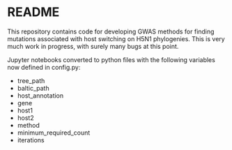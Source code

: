 # README

This repository contains code for developing GWAS methods for finding mutations associated with host switching on H5N1 phylogenies. This is very much work in progress, with surely many bugs at this point.

Jupyter notebooks converted to python files with the following variables now defined in config.py:
  * tree_path
  * baltic_path
  * host_annotation
  * gene
  * host1
  * host2
  * method
  * minimum_required_count
  * iterations
